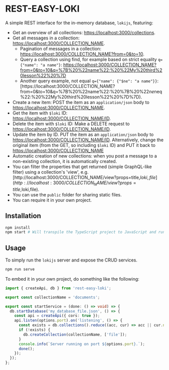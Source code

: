 # REST-EASY-LOKI

A simple REST interface for the in-memory database, `lokijs`, featuring:

- Get an overview of all collections: [https://localhost:3000/collections](https://localhost:3000/collections).
- Get all messages in a collection: [https://localhost:3000/COLLECTION_NAME](https://localhost:3000/COLLECTION_NAME).
  - Pagination of messages in a collection: [https://localhost:3000/COLLECTION_NAME?from=0&to=10](https://localhost:3000/COLLECTION_NAME?from=0&to=10).
  - Query a collection using find, for example based on strict equality `q={"name": "a name"}`: [https://localhost:3000/COLLECTION_NAME?from=0&to=10&q=%7B%20%22name%22:%20%22My%20third%20lesson%22%20%7D](https://localhost:3000/COLLECTION_NAME?from=0&to=10&q=%7B%20%22name%22:%20%22My%20third%20lesson%22%20%7D)
  - Another query example, not equal `q={"name": {"$ne": "a name"}}`: [https://localhost:3000/COLLECTION_NAME?from=0&to=10&q=%7B%20%22name%22:%20%7B%20%22$ne%22:%20%22My%20third%20lesson%22%20%7D%7D](https://localhost:3000/COLLECTION_NAME?from=0&to=10&q=q=%7B%20%22name%22:%20%7B%20%22$neq%22:%20%22My%20third%20lesson%22%20%7D%7D).
- Create a new item: POST the item as an `application/json` body to [https://localhost:3000/COLLECTION_NAME](https://localhost:3000/COLLECTION_NAME).
- Get the item with `$loki` ID: [https://localhost:3000/COLLECTION_NAME/ID](https://localhost:3000/COLLECTION_NAME/1).
- Delete the item with `$loki` ID: Make a DELETE request to [https://localhost:3000/COLLECTION_NAME/ID](https://localhost:3000/COLLECTION_NAME/1).
- Update the item by ID. PUT the item as an `application/json` body to [https://localhost:3000/COLLECTION_NAME/ID](https://localhost:3000/COLLECTION_NAME/ID). Alternatively, change the original item (from the GET, so including `$loki` ID) and PUT it back to [https://localhost:3000/COLLECTION_NAME](https://localhost:3000/COLLECTION_NAME)
- Automatic creation of new collections: when you post a message to a non-existing collection, it is automatically created.
- You can filter the properties that get returned (simple GraphQL-like filter) using a collection's 'view', e.g. [http://localhost:3000/COLLECTION_NAME/view?props=title,$loki,file](http://localhost:3000/COLLECTION_NAME/view?props=title,$loki,file).
- You can use the `public` folder for sharing static files.
- You can require it in your own project.

## Installation

```bash
npm install
npm start # Will transpile the TypeScript project to JavaScript and run node on every change.
```

## Usage

To simply run the `lokijs` server and expose the CRUD services.

```bash
npm run serve
```

To embed it in your own project, do something like the following:

```ts
import { createApi, db } from 'rest-easy-loki';

export const collectionName = 'documents';

export const startService = (done: () => void) => {
  db.startDatabase('my_database_file.json', () => {
    const api = createApi({ cors: true });
    api.listen(options.port).on('listening', () => {
      const exists = db.collections().reduce((acc, cur) => acc || cur.name === collectionName, false);
      if (!exists) {
        db.createCollection(collectionName, ['file']);
      }
      console.info(`Server running on port ${options.port}.`);
      done();
    });
  });
};
```
